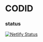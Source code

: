 # CODID

### status
[![Netlify Status](https://api.netlify.com/api/v1/badges/03fbaae8-6af0-455a-9ed6-20b453ea285a/deploy-status)](https://app.netlify.com/sites/rona19stats/deploys)
